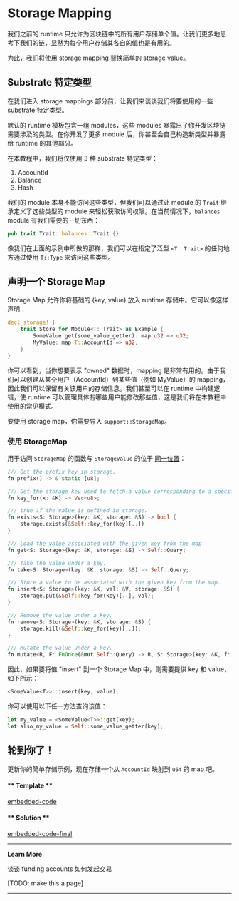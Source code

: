 # Storage Mapping

我们之前的 runtime 只允许为区块链中的所有用户存储单个值。让我们更多地思考下我们的链，显然为每个用户存储其各自的值也是有用的。

为此，我们将使用 storage mapping 替换简单的 storage value。

## Substrate 特定类型

在我们进入 storage mappings 部分前，让我们来谈谈我们将要使用的一些 substrate 特定类型。

默认的 runtime 模板包含一组 modules，这些 modules 暴露出了你开发区块链需要涉及的类型。在你开发了更多 module 后，你甚至会自己构造新类型并暴露给 runtime 的其他部分。

在本教程中，我们将仅使用 3 种 substrate 特定类型：

1. AccountId
2. Balance
3. Hash

我们的 module 本身不能访问这些类型，但我们可以通过让 module 的 `Trait` 继承定义了这些类型的 module 来轻松获取访问权限。在当前情况下，`balances` module 有我们需要的一切东西：

```rust
pub trait Trait: balances::Trait {}
```

像我们在上面的示例中所做的那样，我们可以在指定了泛型 `<T: Trait>` 的任何地方通过使用 `T::Type` 来访问这些类型。

## 声明一个 Storage Map

Storage Map 允许你将基础的 (key, value) 放入 runtime 存储中。它可以像这样声明：

```rust
decl_storage! {
    trait Store for Module<T: Trait> as Example {
        SomeValue get(some_value_getter): map u32 => u32;
        MyValue: map T::AccountId => u32;
    }
}
```

你可以看到，当你想要表示 "owned" 数据时，mapping 是非常有用的。由于我们可以创建从某个用户（AccountId）到某些值（例如 MyValue）的 mapping，因此我们可以保留有关该用户的存储信息。我们甚至可以在 runtime 中构建逻辑，使 runtime 可以管理具体有哪些用户能修改那些值，这是我们将在本教程中使用的常见模式。

要使用 storage map，你需要导入 `support::StorageMap`。

### 使用 StorageMap

用于访问 `StorageMap` 的函数与 `StorageValue` 的位于 [同一位置](https://github.com/paritytech/substrate/blob/master/srml/support/src/storage/generator.rs#L162)：

```rust
/// Get the prefix key in storage.
fn prefix() -> &'static [u8];

/// Get the storage key used to fetch a value corresponding to a specific key.
fn key_for(x: &K) -> Vec<u8>;

/// true if the value is defined in storage.
fn exists<S: Storage>(key: &K, storage: &S) -> bool {
    storage.exists(&Self::key_for(key)[..])
}

/// Load the value associated with the given key from the map.
fn get<S: Storage>(key: &K, storage: &S) -> Self::Query;

/// Take the value under a key.
fn take<S: Storage>(key: &K, storage: &S) -> Self::Query;

/// Store a value to be associated with the given key from the map.
fn insert<S: Storage>(key: &K, val: &V, storage: &S) {
    storage.put(&Self::key_for(key)[..], val);
}

/// Remove the value under a key.
fn remove<S: Storage>(key: &K, storage: &S) {
    storage.kill(&Self::key_for(key)[..]);
}

/// Mutate the value under a key.
fn mutate<R, F: FnOnce(&mut Self::Query) -> R, S: Storage>(key: &K, f: F, storage: &S) -> R;
```

因此，如果要将值 "insert" 到一个 Storage Map 中，则需要提供 key 和 value，如下所示：

```rust
<SomeValue<T>>::insert(key, value);
```

你可以使用以下任一方法查询该值：

```rust
let my_value = <SomeValue<T>>::get(key);
let also_my_value = Self::some_value_getter(key);
```

## 轮到你了！

更新你的简单存储示例，现在存储一个从 `AccountId` 映射到 `u64` 的 map 吧。

<!-- tabs:start -->

#### ** Template **

[embedded-code](../../1/assets/1.4-template.rs ':include :type=code embed-template')

#### ** Solution **

[embedded-code-final](../../1/assets/1.4-finished-code.rs ':include :type=code embed-final')

<!-- tabs:end -->

---

**Learn More**

谈谈 funding accounts 如何发起交易

[TODO: make this a page]

---
